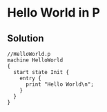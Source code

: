 # Hello World in P

## Solution

```P
//HelloWorld.p
machine HelloWorld
{
  start state Init {  
    entry { 	
      print "Hello World\n"; 
    } 
  }
}

```